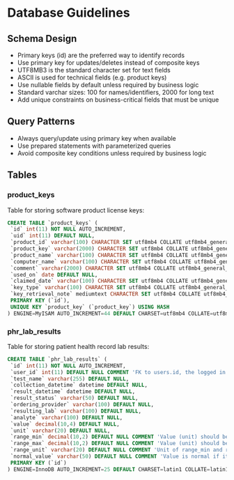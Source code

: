 # Database Guidelines

## Schema Design
- Primary keys (id) are the preferred way to identify records
- Use primary key for updates/deletes instead of composite keys
- UTF8MB3 is the standard character set for text fields
- ASCII is used for technical fields (e.g. product keys)
- Use nullable fields by default unless required by business logic
- Standard varchar sizes: 100 for names/identifiers, 2000 for long text
- Add unique constraints on business-critical fields that must be unique

## Query Patterns
- Always query/update using primary key when available
- Use prepared statements with parameterized queries
- Avoid composite key conditions unless required by business logic

## Tables
### product_keys

Table for storing software product license keys:
```sql
CREATE TABLE `product_keys` (
 `id` int(11) NOT NULL AUTO_INCREMENT,
 `uid` int(11) DEFAULT NULL,
 `product_id` varchar(100) CHARACTER SET utf8mb4 COLLATE utf8mb4_general_ci DEFAULT NULL,
 `product_key` varchar(2000) CHARACTER SET utf8mb4 COLLATE utf8mb4_general_ci DEFAULT NULL,
 `product_name` varchar(100) CHARACTER SET utf8mb4 COLLATE utf8mb4_general_ci DEFAULT NULL,
 `computer_name` varchar(100) CHARACTER SET utf8mb4 COLLATE utf8mb4_general_ci DEFAULT NULL,
 `comment` varchar(2000) CHARACTER SET utf8mb4 COLLATE utf8mb4_general_ci DEFAULT NULL,
 `used_on` date DEFAULT NULL,
 `claimed_date` varchar(100) CHARACTER SET utf8mb4 COLLATE utf8mb4_general_ci DEFAULT NULL,
 `key_type` varchar(100) CHARACTER SET utf8mb4 COLLATE utf8mb4_general_ci DEFAULT NULL,
 `key_retrieval_note` mediumtext CHARACTER SET utf8mb4 COLLATE utf8mb4_general_ci DEFAULT NULL,
 PRIMARY KEY (`id`),
 UNIQUE KEY `product_key` (`product_key`) USING HASH
) ENGINE=MyISAM AUTO_INCREMENT=44 DEFAULT CHARSET=utf8mb4 COLLATE=utf8mb4_unicode_ci
```

### phr_lab_results
Table for storing patient health record lab results:
```sql
CREATE TABLE `phr_lab_results` (
 `id` int(11) NOT NULL AUTO_INCREMENT,
 `user_id` int(11) DEFAULT NULL COMMENT 'FK to users.id, the logged in user', 
 `test_name` varchar(255) DEFAULT NULL,
 `collection_datetime` datetime DEFAULT NULL,
 `result_datetime` datetime DEFAULT NULL,
 `result_status` varchar(50) DEFAULT NULL,
 `ordering_provider` varchar(100) DEFAULT NULL,
 `resulting_lab` varchar(100) DEFAULT NULL,
 `analyte` varchar(100) DEFAULT NULL,
 `value` decimal(10,4) DEFAULT NULL,
 `unit` varchar(20) DEFAULT NULL,
 `range_min` decimal(10,2) DEFAULT NULL COMMENT 'Value (unit) should be greater than or equal to this value',
 `range_max` decimal(10,2) DEFAULT NULL COMMENT 'Value (unit) should be less than or equal to this value',
 `range_unit` varchar(20) DEFAULT NULL COMMENT 'Unit of range_min and range_max',
 `normal_value` varchar(50) DEFAULT NULL COMMENT 'Value is normal if it equals this e.g. "Not Detected"',
 PRIMARY KEY (`id`)
) ENGINE=InnoDB AUTO_INCREMENT=25 DEFAULT CHARSET=latin1 COLLATE=latin1_swedish_ci
```
